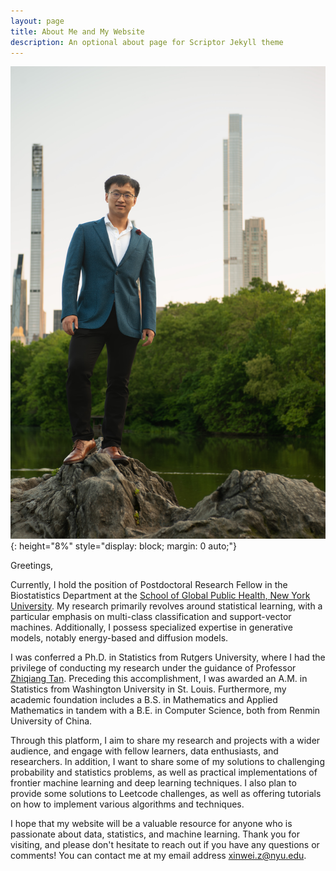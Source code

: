 ```yaml
---
layout: page
title: About Me and My Website
description: An optional about page for Scriptor Jekyll theme
---
```


<!-- ![alt text](/images/wanderer_above_the_sea_of_fog.jpg){: width="50%" style="display: block; margin: 0 auto;"} -->

![alt text](/images/author_image3.jpg){: height="8%" style="display: block; margin: 0 auto;"}

Greetings,

Currently, I hold the position of Postdoctoral Research Fellow in the Biostatistics Department at the [School of Global Public Health, New York University](https://publichealth.nyu.edu/). My research primarily revolves around statistical learning, with a particular emphasis on multi-class classification and support-vector machines. Additionally, I possess specialized expertise in generative models, notably energy-based and diffusion models.


I was conferred a Ph.D. in Statistics from Rutgers University, where I had the privilege of conducting my research under the guidance of Professor [Zhiqiang Tan](https://statweb.rutgers.edu/ztan/index.html). Preceding this accomplishment, I was awarded an A.M. in Statistics from Washington University in St. Louis. Furthermore, my academic foundation includes a B.S. in Mathematics and Applied Mathematics in tandem with a B.E. in Computer Science, both from Renmin University of China.

Through this platform, I aim to share my research and projects with a wider audience, and engage with fellow learners, data enthusiasts, and researchers. In addition, I want to share some of my solutions to challenging probability and statistics problems, as well as practical implementations of frontier machine learning and deep learning techniques. I also plan to provide some solutions to Leetcode challenges, as well as offering tutorials on how to implement various algorithms and techniques.

I hope that my website will be a valuable resource for anyone who is passionate about data, statistics, and machine learning. Thank you for visiting, and please don't hesitate to reach out if you have any questions or comments! You can contact me at my email address [xinwei.z@nyu.edu](mailto:xinwei.z@nyu.edu).

